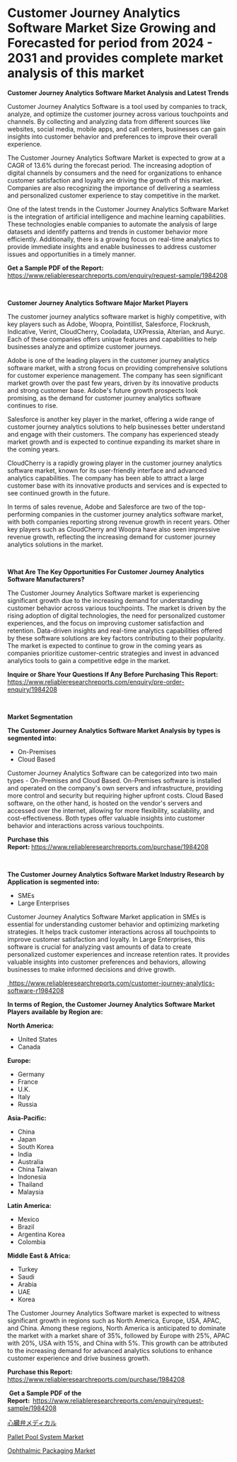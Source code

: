 <p><h1>Customer Journey Analytics Software Market Size Growing and Forecasted for period from 2024 - 2031 and provides complete market analysis of this market</h1></p><p><strong>Customer Journey Analytics Software Market Analysis and Latest Trends</strong></p>
<p><p>Customer Journey Analytics Software is a tool used by companies to track, analyze, and optimize the customer journey across various touchpoints and channels. By collecting and analyzing data from different sources like websites, social media, mobile apps, and call centers, businesses can gain insights into customer behavior and preferences to improve their overall experience.</p><p>The Customer Journey Analytics Software Market is expected to grow at a CAGR of 13.6% during the forecast period. The increasing adoption of digital channels by consumers and the need for organizations to enhance customer satisfaction and loyalty are driving the growth of this market. Companies are also recognizing the importance of delivering a seamless and personalized customer experience to stay competitive in the market.</p><p>One of the latest trends in the Customer Journey Analytics Software Market is the integration of artificial intelligence and machine learning capabilities. These technologies enable companies to automate the analysis of large datasets and identify patterns and trends in customer behavior more efficiently. Additionally, there is a growing focus on real-time analytics to provide immediate insights and enable businesses to address customer issues and opportunities in a timely manner.</p></p>
<p><strong>Get a Sample PDF of the Report:&nbsp;</strong> <a href="https://www.reliableresearchreports.com/enquiry/request-sample/1984208">https://www.reliableresearchreports.com/enquiry/request-sample/1984208</a></p>
<p>&nbsp;</p>
<p><strong>Customer Journey Analytics Software Major Market Players</strong></p>
<p><p>The customer journey analytics software market is highly competitive, with key players such as Adobe, Woopra, Pointillist, Salesforce, Flockrush, Indicative, Verint, CloudCherry, Cooladata, UXPressia, Alterian, and Auryc. Each of these companies offers unique features and capabilities to help businesses analyze and optimize customer journeys.</p><p>Adobe is one of the leading players in the customer journey analytics software market, with a strong focus on providing comprehensive solutions for customer experience management. The company has seen significant market growth over the past few years, driven by its innovative products and strong customer base. Adobe's future growth prospects look promising, as the demand for customer journey analytics software continues to rise.</p><p>Salesforce is another key player in the market, offering a wide range of customer journey analytics solutions to help businesses better understand and engage with their customers. The company has experienced steady market growth and is expected to continue expanding its market share in the coming years.</p><p>CloudCherry is a rapidly growing player in the customer journey analytics software market, known for its user-friendly interface and advanced analytics capabilities. The company has been able to attract a large customer base with its innovative products and services and is expected to see continued growth in the future.</p><p>In terms of sales revenue, Adobe and Salesforce are two of the top-performing companies in the customer journey analytics software market, with both companies reporting strong revenue growth in recent years. Other key players such as CloudCherry and Woopra have also seen impressive revenue growth, reflecting the increasing demand for customer journey analytics solutions in the market.</p></p>
<p>&nbsp;</p>
<p><strong>What Are The Key Opportunities For Customer Journey Analytics Software Manufacturers?</strong></p>
<p><p>The Customer Journey Analytics Software market is experiencing significant growth due to the increasing demand for understanding customer behavior across various touchpoints. The market is driven by the rising adoption of digital technologies, the need for personalized customer experiences, and the focus on improving customer satisfaction and retention. Data-driven insights and real-time analytics capabilities offered by these software solutions are key factors contributing to their popularity. The market is expected to continue to grow in the coming years as companies prioritize customer-centric strategies and invest in advanced analytics tools to gain a competitive edge in the market.</p></p>
<p><strong>Inquire or Share Your Questions If Any Before Purchasing This Report:</strong> <a href="https://www.reliableresearchreports.com/enquiry/pre-order-enquiry/1984208">https://www.reliableresearchreports.com/enquiry/pre-order-enquiry/1984208</a></p>
<p>&nbsp;</p>
<p><strong>Market Segmentation</strong></p>
<p><strong>The Customer Journey Analytics Software Market Analysis by types is segmented into:</strong></p>
<p><ul><li>On-Premises</li><li>Cloud Based</li></ul></p>
<p><p>Customer Journey Analytics Software can be categorized into two main types - On-Premises and Cloud Based. On-Premises software is installed and operated on the company's own servers and infrastructure, providing more control and security but requiring higher upfront costs. Cloud Based software, on the other hand, is hosted on the vendor's servers and accessed over the internet, allowing for more flexibility, scalability, and cost-effectiveness. Both types offer valuable insights into customer behavior and interactions across various touchpoints.</p></p>
<p><strong>Purchase this Report:&nbsp;</strong><a href="https://www.reliableresearchreports.com/purchase/1984208">https://www.reliableresearchreports.com/purchase/1984208</a></p>
<p>&nbsp;</p>
<p><strong>The Customer Journey Analytics Software Market Industry Research by Application is segmented into:</strong></p>
<p><ul><li>SMEs</li><li>Large Enterprises</li></ul></p>
<p><p>Customer Journey Analytics Software Market application in SMEs is essential for understanding customer behavior and optimizing marketing strategies. It helps track customer interactions across all touchpoints to improve customer satisfaction and loyalty. In Large Enterprises, this software is crucial for analyzing vast amounts of data to create personalized customer experiences and increase retention rates. It provides valuable insights into customer preferences and behaviors, allowing businesses to make informed decisions and drive growth.</p></p>
<p><a href="https://www.reliableresearchreports.com/customer-journey-analytics-software-r1984208">&nbsp;https://www.reliableresearchreports.com/customer-journey-analytics-software-r1984208</a></p>
<p><strong>In terms of Region, the Customer Journey Analytics Software Market Players available by Region are:</strong></p>
<p>
    <p> <strong> North America: </strong>
        <ul>
            <li>United States</li>
            <li>Canada</li>
        </ul>
        </p> 
    <p> <strong> Europe: </strong>
        <ul>
            <li>Germany</li>
            <li>France</li>
            <li>U.K.</li>
            <li>Italy</li>
            <li>Russia</li>
        </ul>
        </p> 
    <p> <strong> Asia-Pacific: </strong>
        <ul>
            <li>China</li>
            <li>Japan</li>
            <li>South Korea</li>
            <li>India</li>
            <li>Australia</li>
            <li>China Taiwan</li>
            <li>Indonesia</li>
            <li>Thailand</li>
            <li>Malaysia</li>
        </ul>
        </p> 
    <p> <strong> Latin America: </strong>
        <ul>
            <li>Mexico</li>
            <li>Brazil</li>
            <li>Argentina Korea</li>
            <li>Colombia</li>
        </ul>
        </p> 
    <p> <strong> Middle East & Africa: </strong>
        <ul>
            <li>Turkey</li>
            <li>Saudi</li>
            <li>Arabia</li>
            <li>UAE</li>
            <li>Korea</li>
        </ul>
    </p>
    </p>
<p><p>The Customer Journey Analytics Software market is expected to witness significant growth in regions such as North America, Europe, USA, APAC, and China. Among these regions, North America is anticipated to dominate the market with a market share of 35%, followed by Europe with 25%, APAC with 20%, USA with 15%, and China with 5%. This growth can be attributed to the increasing demand for advanced analytics solutions to enhance customer experience and drive business growth.</p></p>
<p><strong>Purchase this Report: </strong><a href="https://www.reliableresearchreports.com/purchase/1984208">https://www.reliableresearchreports.com/purchase/1984208</a></p>
<p>&nbsp;<strong>Get a Sample PDF of the Report:&nbsp;&nbsp;</strong><a href="https://www.reliableresearchreports.com/enquiry/request-sample/1984208">https://www.reliableresearchreports.com/enquiry/request-sample/1984208</a></p>
<p><strong></strong></p>
<p><p><a href="https://github.com/BrionnaBoyle/Market-Research-Report-List-1/blob/main/4136361179666.md">心臓弁メディカル</a></p><p><a href="https://github.com/caicuccucga/Market-Research-Report-List-1/blob/main/pallet-pool-system-market.md">Pallet Pool System Market</a></p><p><a href="https://github.com/BryceTownsendr/Market-Research-Report-List-5/blob/main/ophthalmic-packaging-market.md">Ophthalmic Packaging Market</a></p></p>